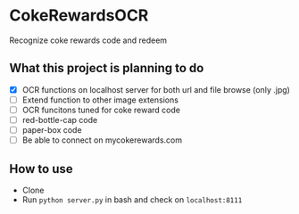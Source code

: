 # CokeRewardsOCR
Recognize coke rewards code and redeem

## What this project is planning to do
- [x] OCR functions on localhost server for both url and file browse (only .jpg)
- [ ] Extend function to other image extensions
- [ ] OCR funcitons tuned for coke reward code
 - [ ] red-bottle-cap code
 - [ ] paper-box code
- [ ] Be able to connect on mycokerewards.com

## How to use
- Clone 
- Run `python server.py` in bash and check on `localhost:8111`
